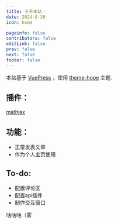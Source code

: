 ```yaml
---
title: 关于本站：
date: 2024-8-30
icon: home

pageinfo: false
contributors: false
editLink: false
prev: false
next: false
footer: false
---
```


本站基于 [VuePress](https://vuejs.press/zh/) ，使用 [theme-hope](https://theme-hope.vuejs.press/zh/guide/intro/intro.html) 主题.

## 插件：

[mathjax](https://vuepress-community.netlify.app/zh/plugins/mathjax/)

## 功能：

- 正常发表文章
- 作为个人主页使用

## To-do:

- 配置评论区
- 配置api插件
- 制作交互窗口

咕咕咕（雾